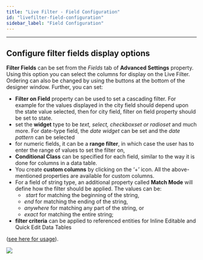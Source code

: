 ```yaml
---
title: "Live Filter - Field Configuration"
id: "livefilter-field-configuration"
sidebar_label: "Field Configuration"
---
```

---

## Configure filter fields display options

**Filter Fields** can be set from the _Fields_ tab of **Advanced Settings** property. Using this option you can select the columns for display on the Live Filter. Ordering can also be changed by using the buttons at the bottom of the designer window. Further, you can set:

- **Filter on Field** property can be used to set a cascading filter. For example for the values displayed in the city field should depend upon the state value selected, then for city field, filter on field property should be set to state.
- set the **widget** type to be _text, select, checkboxset or radioset_ and much more. For date-type field, the _date widget_ can be set and the _date pattern_ can be selected
- for numeric fields, it can be a **range filter**, in which case the user has to enter the range of values to set the filter on,
- **Conditional Class** can be specified for each field, similar to the way it is done for columns in a data table.
- You create **custom columns** by clicking on the ‘+’ icon. All the above-mentioned properties are available for custom columns.
- For a field of string type, an additional property called **Match Mode** will define how the filter should be applied. The values can be:
    -  _start_ for matching the beginning of the string,
    - _end_ for matching the ending of the string,
    - _anywhere_ for matching any part of the string, or
    - _exact_ for matching the entire string;
- **filter criteria** can be applied to referenced entities for Inline Editable and Quick Edit Data Tables 

([see here for usage](/learn/how-tos/using-filter-criteria-data-live-widgets/)).

[![](/learn/assets/filter_fields.png)](/learn/assets/filter_fields.png)

